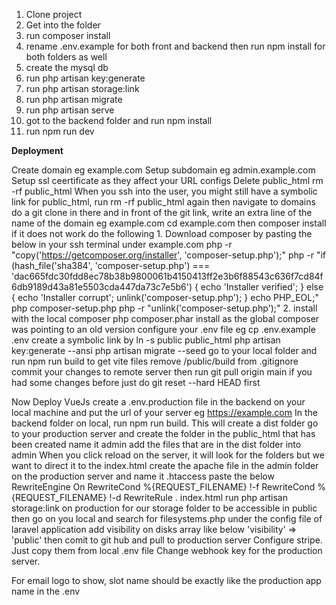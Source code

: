 1. Clone project
2. Get into the folder
3. run composer install
4. rename .env.example for both front and backend then run npm install for both folders as well
5. create the mysql db
6. run php artisan key:generate
7. run php artisan storage:link
8. run php artisan migrate
9. run php artisan serve
10. got to the backend folder and run npm install
11. run npm run dev


<b>Deployment</b>

Create domain eg example.com
Setup subdomain eg admin.example.com
Setup ssl ceertificate as they affect your URL configs
Delete public_html rm -rf public_html
When you ssh into the user, you might still have a symbolic link for public_html, run rm -rf public_html again then navigate to domains
do a git clone in there and in front of the git link, write an extra line of the name of the domain eg example.com
cd example.com
then composer install if it does not work do the following
                        1. Download composer by pasting the below in your ssh terminal under example.com
                        php -r "copy('https://getcomposer.org/installer', 'composer-setup.php');"
                        php -r "if (hash_file('sha384', 'composer-setup.php') === 'dac665fdc30fdd8ec78b38b9800061b4150413ff2e3b6f88543c636f7cd84f6db9189d43a81e5503cda447da73c7e5b6') { echo 'Installer verified'; } else { echo 'Installer corrupt'; unlink('composer-setup.php'); } echo PHP_EOL;"
                        php composer-setup.php
                        php -r "unlink('composer-setup.php');" 
                        2. 
install with the local composer php composer.phar install as the global composer was pointing to an old version
configure your .env file eg cp .env.example .env
create a symbolic link by ln -s public public_html
php artisan key:generate --ansi
php artisan migrate --seed
go to your local folder and run npm run build to get vite files
remove /public/build from .gitignore
commit your changes to remote server
then run git pull origin main
if you had some changes before just do git reset --hard HEAD first

Now Deploy VueJs
create a .env.production file in the backend on your local machine and put the url of your server eg https://example.com
In the backend folder on local, run npm run build. This will create a dist folder
go to your production server and create the folder in the public_html that has been created name it admin
add the files that are in the dist folder into admin
When you click reload on the server, it will look for the folders but we want to direct it to the index.html
create the apache file in the admin folder on the production server and name it .htaccess
paste the below
            RewriteEngine On
            RewriteCond %{REQUEST_FILENAME} !-f
            RewriteCond %{REQUEST_FILENAME} !-d
            RewriteRule . index.html
run php artisan storage:link on production for our storage folder to be accessible in public
then go on you local and search for filesystems.php under the config file of laravel application
add visibility on disks array like below
    'visibility' => 'public'
then comit to git hub and pull to production server
Configure stripe. Just copy them from local .env file
Change webhook key for the production server.

For email logo to show, slot name should be exactly like the production app name in the .env

